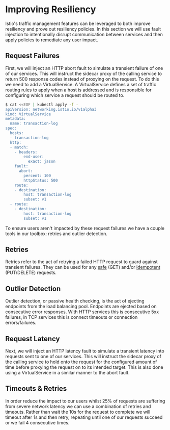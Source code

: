 # Improving Resiliency

Istio's traffic management features can be leveraged to both improve resiliency and prove out resiliency policies. In this section we will use fault injection to intentionally disrupt communication between services and then apply policies to remediate any user impact.

## Request Failures

First, we will inject an HTTP abort fault to simulate a transient failure of one of our services. This will instruct the sidecar proxy of the calling service to return 500 response codes instead of proxying on the request. To do this we need to add a VirtualService. A VirtualService defines a set of traffic routing rules to apply when a host is addressed and is responsible for configuring which service a request should be routed to.

<!-- TODO: @Liam add some words about what exactly this is doing! -->
<!-- TODO: @Liam come up with a sensible failure route match -->

```bash
$ cat <<EOF | kubectl apply -f -
apiVersion: networking.istio.io/v1alpha3
kind: VirtualService
metadata:
  name: transaction-log
spec:
  hosts:
  - transaction-log
  http:
  - match:
    - headers:
        end-user:
          exact: jason
    fault:
      abort:
        percent: 100
        httpStatus: 500
    route:
    - destination:
        host: transaction-log
        subset: v1
  - route:
    - destination:
        host: transaction-log
        subset: v1
```

<!-- TODO: @Liam Observe the effects of this in the UI -->

To ensure users aren't impacted by these request failures we have a couple tools in our toolbox: retries and outlier detection.

## Retries

Retries refer to the act of retrying a failed HTTP request to guard against transient failures. They can be used for any [safe](https://tools.ietf.org/html/rfc7231#section-4.2.1) (GET) and/or [idempotent](https://tools.ietf.org/html/rfc7231#section-4.2.2) (PUT/DELETE) requests.

<!-- TODO: @Liam Add Retry explanation of how this helps us -->
<!-- TODO: @Liam Add Retry Policy -->

## Outlier Detection

Outlier detection, or passive health checking, is the act of ejecting endpoints from the load balancing pool. Endpoints are ejected based on consecutive error responses. With HTTP services this is consecutive 5xx failures, in TCP services this is connect timeouts or connection errors/failures.

<!-- TODO: @Liam Add Outlier Detection explanation of how this helps us -->
<!-- TODO: @Liam Add Outlier Detection Policy -->

<!-- TODO: @Liam Summary of how these work together to help protect user from failure -->
<!-- TODO: @Liam Observe the effects of this in the UI -->


## Request Latency

Next, we will inject an HTTP latency fault to simulate a transient latency into requests sent to one of our services. This will instruct the sidecar proxy of the calling service to hold onto the request for the configured amount of time before proxying the request on to its intended target. This is also done using a VirtualService in a similar manner to the abort fault.

<!-- TODO: @Liam add some config for this (10s to service for 25% of requests) -->
<!-- TODO: @Liam come up with a sensible failure route match -->
<!-- TODO: @Liam add some words about the impact on the UI -->

## Timeouts & Retries

In order reduce the impact to our users whilst 25% of requests are suffering from severe network latency we can use a combination of retries and timeouts. Rather than wait the 10s for the request to complete we will timeout after 1s and then retry, repeating until one of our requests succeed or we fail 4 consecutive times.

<!-- TODO: @Liam add some config for this (3 retries, 1s deadlines) -->
<!-- TODO: @Liam add some words about the impact on the UI -->
